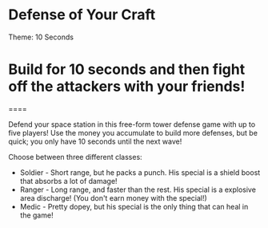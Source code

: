 Defense of Your Craft
====

Theme: 10 Seconds

Build for 10 seconds and then fight off the attackers with your friends!
====
====

Defend your space station in this free-form tower defense game with up to five players! Use the money you accumulate to build more defenses, but be quick; you only have 10 seconds until the next wave!

Choose between three different classes:

* Soldier - Short range, but he packs a punch. His special is a shield boost that absorbs a lot of damage!
* Ranger - Long range, and faster than the rest. His special is a explosive area discharge! (You don't earn money with the special!)
* Medic - Pretty dopey, but his special is the only thing that can heal in the game!
